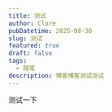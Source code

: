 ```yaml
---
title: 测试
author: Clare
pubDatetime: 2025-08-30
slug: 测试
featured: true
draft: false
tags:
  - 随笔
description: 博客博客测试测试
---
```


测试一下